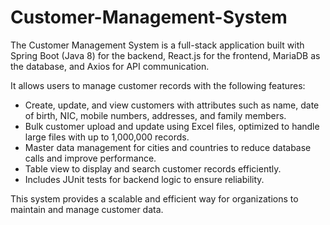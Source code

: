 # Customer-Management-System
The Customer Management System is a full-stack application built with Spring Boot (Java 8) for the backend, React.js for the frontend, MariaDB as the database, and Axios for API communication.

It allows users to manage customer records with the following features:

* Create, update, and view customers with attributes such as name, date of birth, NIC, mobile numbers, addresses, and family members.
* Bulk customer upload and update using Excel files, optimized to handle large files with up to 1,000,000 records.
* Master data management for cities and countries to reduce database calls and improve performance.
* Table view to display and search customer records efficiently.
* Includes JUnit tests for backend logic to ensure reliability.

This system provides a scalable and efficient way for organizations to maintain and manage customer data.
